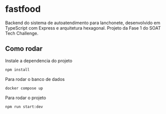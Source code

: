 # fastfood
Backend do sistema de autoatendimento para lanchonete, desenvolvido em TypeScript com Express e arquitetura hexagonal. Projeto da Fase 1 do SOAT Tech Challenge.


## Como rodar
Instale a dependencia do projeto
```bash
npm install
```

Para rodar o banco de dados
```bash
docker compose up  
```

Para rodar o projeto
```bash
npm run start:dev 
```